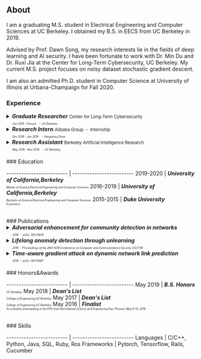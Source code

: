 ## About

I am a graduating M.S. student in Electrical Engineering and Computer Sciences at UC Berkeley. I obtained my B.S. in EECS from UC Berkeley in 2019.

Advised by Prof. Dawn Song, my research interests lie in the fields of deep learning and AI security. I have been fortunate to work with Dr. Min Du and Dr. Ruxi Jia at the Center for Long-Term Cybersecurity, UC Berkeley. My current M.S. project focuses on noisy dataset stochastic gradient descent.

I am also an admitted Ph.D. student in Computer Science at University of Illinois at Urbana-Champaign for Fall 2020. <br/>

### Experience

<details>
  <summary>
    <font style="font-size:1.0em;font-weight:bold;font-style:italic;font-color:black;">Graduate Researcher</font>
    <font style="font-size:0.8em;">Center for Long-Term Cybersecurity</font><br/>
    <font style="font-size:0.5em;font-style:italic;">&nbsp;&nbsp;&nbsp;&nbsp;&nbsp;&nbsp;&nbsp;&nbsp;Jan 2019 - Present</font>
    <font style="font-size:0.5em;font-style:italic;">&nbsp;・&nbsp;UC Berkeley</font>
  </summary>
  <p>
(Began as an undergraduate research assistant) Supervised by Prof. Dawn Song and collaborated with postdoctoral researcher Min Du on research projects related to deep learning and security.
  </p>
  <p>
Lifelong anomaly detection through unlearning:<br/>
• Developed LSTM models to analyze system log files.<br/>
• Maintained a small memory set of labeled data to prevent catastrophic forgetting.<br/>
• Developed a process that is much easier and faster than retraining the system from scratch.<br/>
• The experiment results show a reduction of up to 77.3% false positives and up to 76.6% false negatives on real anomaly detection dataset (Paper presented in CCS'19).
  </p>
  <p>
Adversarial enhancement for community detection in networks:<br/>
• Designs multi-objective fitness function and auto-threshold to solve the resolution limit problem and achieve consensus partition.<br/>
• Evaluated on existing community detection algorithms and the improvement of performance was 10%-30%.<br/>
• Adversarial experiments show that proposed methods can achieve stronger defense against community detection deception (Paper presented in arXiv).
  </p>
  <p>
Time-aware gradient attack on dynamic network link prediction:<br/>
• Utilized the gradient information generated by DDNE across different snapshots to rewire a few links and consider the dynamic natures of real-world systems.<br/>
• Implemented TGA in two ways: one is based on traversal search and greedy search.<br/>
• Evaluated the data from real-world scenarios and the comprehensive experiments show the attack success rate has increased by 20%-40% using TGA. (Paper presented in arXiv).
  </p>
  <p>
NDSGD: A practical method to improve robustness of deep learning model on noisy dataset:<br/>
• Used noisy data clipping and group to reduce the influence of noisy data.<br/>
• Added robustness factors to reduce the oscillation of the loss curve and tune the hyper-parameters to learn optimal models.<br/>
• Evaluated the celebrated datasets and the performance surpassed the state-of-the-art.
  </p>
</details>


<details>
  <summary>
    <font style="font-size:1.0em;font-weight:bold;font-style:italic;font-color:black;">Research Intern</font>
    <font style="font-size:0.8em;">Alibaba Group ・ Internship</font><br/>
    <font style="font-size:0.5em;font-style:italic;">&nbsp;&nbsp;&nbsp;&nbsp;&nbsp;&nbsp;&nbsp;&nbsp;Dec 2018 - Jan 2019</font>
    <font style="font-size:0.5em;font-style:italic;">&nbsp;・&nbsp;Hangzhou,China</font>
  </summary>
  <p>
Participated in a project on database security, i.e., assisted in parsing unstructured, free-text log entries into structured representation and developing Long Short-Term Memory (LSTM) model for detection of abnormal conditions of database.
  </p>
</details>

<details>
  <summary>
    <font style="font-size:1.0em;font-weight:bold;font-style:italic;font-color:black;">Research Assistant</font>
    <font style="font-size:0.8em;">Berkeley Artificial Intelligence Research</font><br/>
    <font style="font-size:0.5em;font-style:italic;">&nbsp;&nbsp;&nbsp;&nbsp;&nbsp;&nbsp;&nbsp;&nbsp;May 2018 - Nov 2018</font>
    <font style="font-size:0.5em;font-style:italic;">&nbsp;・&nbsp;UC Berkeley</font>
  </summary>
  <p>
Collaborated with PhD student Xiangyu Yue (Advisor: Prof. Kurt Keutzer) on research projects related to deep learning.
  </p>
  <p>
Domain Adaptation for Road-object Segmentation:<br/>
• Developed a semantic-based scene method which enables to realize 3D-object segmentation from a point-wise label map, using a domain-adaptation training method to reduce the distribution gap between synthetic data and real data so as to enhance the performance of model.
  </p>
  <p>
Autonomous driving with SqueezeNet and CNN:<br/>
• Developed Convolutional Neural Network (CNN) models in TensorFlow to classify images.<br/>
• Conducted image segmentation on KITTI dataset and model training based on SqueezeNet and CNN, aiming to collect data from GTA-V (an action-adventure video game) and further using this dataset to train CNN model for autonomous driving.
  </p>
</details>

<br/>
### Education

------------------------- | -------------------------
2019-2020 | <font style="font-size:1.0em;font-weight:bold;font-style:italic;font-color:black;">University of California,Berkeley</font><br/><font style="font-size:0.5em;font-style:italic;">Master of Science,Electrical Engineering and Computer Sciences</font>
2016-2019 | <font style="font-size:1.0em;font-weight:bold;font-style:italic;font-color:black;">University of California,Berkeley</font><br/><font style="font-size:0.5em;font-style:italic;">Bachelor of Science,Electrical Engineering and Computer Sciences</font>
2015-2015 | <font style="font-size:1.0em;font-weight:bold;font-style:italic;font-color:black;">Duke University</font><br/><font style="font-size:0.5em;font-style:italic;">Economics</font>

<br/>
### Publications

<details>
  <summary>
    <font style="font-size:1.0em;font-weight:bold;font-style:italic;font-color:black;">Adversarial enhancement for community detection in networks</font>
    <br/>
    <font style="font-size:0.5em;font-style:italic;">&nbsp;&nbsp;&nbsp;&nbsp;&nbsp;&nbsp;&nbsp;&nbsp;2019&nbsp;・&nbsp;arXiv: 1911.01670</font>
  </summary>
Community detection plays a significant role in network analysis. However, it also faces numerous challenges like adversarial attacks. How to further improve the performance and robustness of community detection for real-world networks has raised great concerns. In this paper, we propose a concept of adversarial enhancement for community detection, and present two adversarial enhancement algorithms: one is named adversarial enhancement via genetic algorithm (AE-GA), in which the modularity and the number of clusters are used to design a fitness function to solve the resolution limit problem; and the other is called adversarial enhancement via vertex similarity (AE-VS), integrating multiple information of community structures captured by diverse vertex similarities, which scales well on large-scale networks. The two algorithms are tested along with six existing community detection algorithms on four real-world networks. Comprehensive experimental results show that, by comparing with two traditional enhancement strategies, our methods help six community detection algorithms achieve more significant performance improvement. Moreover, experiments on the corresponding adversarial networks indicate that our methods can rebuild the network structure destroyed by adversarial attacks to certain extent, achieving stronger defense against community detection deception.
</details>

<details>
  <summary>
    <font style="font-size:1.0em;font-weight:bold;font-style:italic;font-color:black;">Lifelong anomaly detection through unlearning</font>
    <br/>
    <font style="font-size:0.5em;font-style:italic;">&nbsp;&nbsp;&nbsp;&nbsp;&nbsp;&nbsp;&nbsp;&nbsp;2019&nbsp;・&nbsp;Proceedings of the 26th ACM Conference on Computer and Communications Security (CCS'19)</font>
  </summary>
Anomaly detection is essential towards ensuring system security and reliability. Powered by constantly generated system data, deep learning has been found both effective and flexible to use, with its ability to extract patterns without much domain knowledge. Existing anomaly detection research focuses on a scenario referred to as zero-positive, which means that the detection model is only trained for normal (i.e., negative) data. In a real application scenario, there may be additional manually inspected positive data provided after the system is deployed.We refer to this scenario as lifelong anomaly detection. However, we find that existing approaches are not easy to adopt such new knowledge to improve system performance. In this work, we are the first to explore the lifelong anomaly detection problem, and propose novel approaches to handle corresponding challenges. In particular, we propose a framework called unlearning, which can effectively correct the model when a false negative (or a false positive) is labeled. To this aim, we develop several novel techniques to tackle two challenges referred to as exploding loss and catastrophic forgetting. In addition, we abstract a theoretical framework based on generative models. Under this framework, our unlearning approach can be presented in a generic way to be applied to most zero-positive deep learning-based anomaly detection algorithms to turn them into corresponding lifelong anomaly detection solutions. We evaluate our approach using two state-of-the-art zero-positive deep learning anomaly detection architectures and three real-world tasks. The results show that the proposed approach is able to significantly reduce the number of false positives and false negatives through unlearning.
</details>

<details>
  <summary>
    <font style="font-size:1.0em;font-weight:bold;font-style:italic;font-color:black;">Time-aware gradient attack on dynamic network link prediction</font>
    <br/>
    <font style="font-size:0.5em;font-style:italic;">&nbsp;&nbsp;&nbsp;&nbsp;&nbsp;&nbsp;&nbsp;&nbsp;2019&nbsp;・&nbsp;arXiv: 1911.10561</font>
  </summary>
In network link prediction, it is possible to hide a target link from being predicted with a small perturbation on network structure. This observation may be exploited in many real world scenarios, for example, to preserve privacy, or to exploit financial security. There have been many recent studies to generate adversarial examples to mislead deep learning models on graph data. However, none of the previous work has considered the dynamic nature of real-world systems. In this work, we present the first study of adversarial attack on dynamic network link prediction (DNLP). The proposed attack method, namely time-aware gradient attack (TGA), utilizes the gradient information generated by deep dynamic network embedding (DDNE) across different snapshots to rewire a few links, so as to make DDNE fail to predict target links. We implement TGA in two ways: one is based on traversal search, namely TGA-Tra; and the other is simplified with greedy search for efficiency, namely TGA-Gre. We conduct comprehensive experiments which show the outstanding performance of TGA in attacking DNLP algorithms.
</details>

<br/>
### Honors&Awards

------------------------- | -------------------------
May 2019 | <font style="font-size:1.0em;font-weight:bold;font-style:italic;font-color:black;">B.S. Honors</font><br/><font style="font-size:0.5em;font-style:italic;">UC Berkeley</font>
May 2018 | <font style="font-size:1.0em;font-weight:bold;font-style:italic;font-color:black;">Dean's List</font><br/><font style="font-size:0.5em;font-style:italic;">College of Engineering,UC Berkeley</font>
May 2017 | <font style="font-size:1.0em;font-weight:bold;font-style:italic;font-color:black;">Dean's List</font><br/><font style="font-size:0.5em;font-style:italic;">College of Engineering,UC Berkeley</font>
May 2016 | <font style="font-size:1.0em;font-weight:bold;font-style:italic;font-color:black;">Finalist</font><br/><font style="font-size:0.5em;font-style:italic;">As a finalist, participating in the 67th Intel International Science and Engineering Fair, Phoenix, May 8-13, 2016.</font>

<br/>
### Skills

------------------------- | -------------------------
Languages | C/C++, Python, Java, SQL, Ruby, Ros
Frameworks | Pytorch, Tensorflow, Rails, Cucumber
